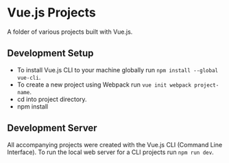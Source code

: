 # Vue.js Projects

A folder of various projects built with Vue.js.

## Development Setup
* To install Vue.js CLI to your machine globally run `npm install --global vue-cli`.
* To create a new project using Webpack run `vue init webpack project-name`.
* cd into project directory.
* npm install

## Development Server
All accompanying projects were created with the Vue.js CLI (Command Line Interface). To run the local web server for a CLI projects run `npm run dev`.


